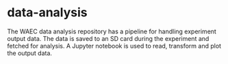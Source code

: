 # data-analysis
The WAEC data analysis repository has a pipeline for handling experiment output data. The data is saved to an SD card during the experiment and fetched for analysis. A Jupyter notebook is used to read, transform and plot the output data.
